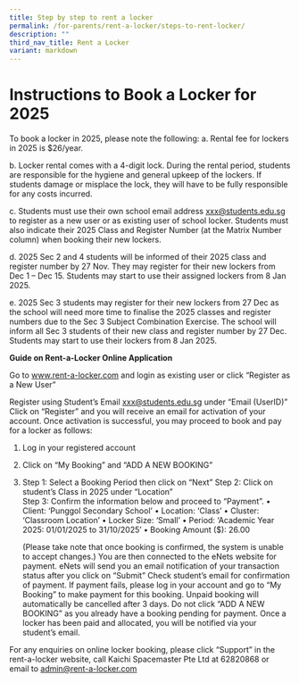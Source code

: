 ```yaml
---
title: Step by step to rent a locker
permalink: /for-parents/rent-a-locker/steps-to-rent-locker/
description: ""
third_nav_title: Rent a Locker
variant: markdown
---
```

# Instructions to Book a Locker for 2025 

 
To book a locker in 2025, please note the following: 
a.	Rental fee for lockers in 2025 is $26/year. 
 
b.	Locker rental comes with a 4-digit lock. During the rental period, students are responsible for the hygiene and general upkeep of the lockers. If students damage or misplace the lock, they will have to be fully responsible for any costs incurred. 
 
c.	Students must use their own school email address xxx@students.edu.sg to register as a new user or as existing user of school locker. Students must also indicate their 2025 Class and Register Number (at the Matrix Number column) when booking their new lockers.  
 
d.	2025 Sec 2 and 4 students will be informed of their 2025 class and register number by 27 Nov. They may register for their new lockers from Dec 1 – Dec 15. Students may start to use their assigned lockers from 8 Jan 2025. 
 
e.	2025 Sec 3 students may register for their new lockers from 27 Dec as the school will need more time to finalise the 2025 classes and register numbers due to the Sec 3 Subject Combination Exercise. The school will inform all Sec 3 students of their new class and register number by 27 Dec. Students may start to use their lockers from 8 Jan 2025. 
 
 

**Guide on Rent-a-Locker Online Application**
 
Go to  www.rent-a-locker.com and login as existing user or click “Register as a New User” 
 
Register using Student’s Email xxx@students.edu.sg under “Email (UserID)”   Click on “Register” and you will receive an email for activation of your account. 
Once activation is successful, you may proceed to book and pay for a locker as follows: 
1)	Log in your registered account 
2)	Click on “My Booking” and “ADD A NEW BOOKING” 
3)	Step 1: Select a Booking Period then click on “Next” 
     Step 2: Click on student’s Class in 2025 under “Location”  
     Step 3: Confirm the information below and proceed to “Payment”. 
•	Client: ‘Punggol Secondary School’ 
•	Location: ‘Class’ 
•	Cluster: ‘Classroom Location’ 
•	Locker Size: ‘Small’ 
•	Period: ‘Academic Year 2025: 01/01/2025 to 31/10/2025’ 
•	Booking Amount ($): 26.00 

      (Please take note that once booking is confirmed, the system is unable to accept changes.) You are then connected to the eNets website for payment.  eNets will send you an email notification of your transaction status after you click on “Submit” 
Check student’s email for confirmation of payment. 
If payment fails, please log in your account and go to “My Booking” to make payment for this booking. Unpaid booking will automatically be cancelled after 3 days. 
Do not click “ADD A NEW BOOKING” as you already have a booking pending for payment. 
Once a locker has been paid and allocated, you will be notified via your student’s email. 
 
For any enquiries on online locker booking, please click “Support” in the rent-a-locker website, call Kaichi Spacemaster Pte Ltd at 62820868 or email to admin@rent-a-locker.com
